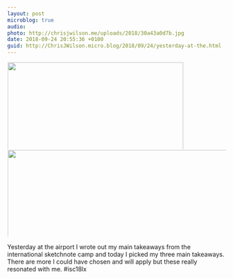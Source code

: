 ```yaml
---
layout: post
microblog: true
audio: 
photo: http://chrisjwilson.me/uploads/2018/30a43a0d7b.jpg
date: 2018-09-24 20:55:36 +0100
guid: http://ChrisJWilson.micro.blog/2018/09/24/yesterday-at-the.html
---
```



<a href="http://chrisjwilson.me/uploads/2018/5bbb990611.jpg"><img src="http://chrisjwilson.me/uploads/2018/5bbb990611.jpg" width="600" height="405" style="display: inline-block; max-height: 200px; width: auto; padding: 1px;" class="sunlit_image" /></a><a href="http://chrisjwilson.me/uploads/2018/30a43a0d7b.jpg"><img src="http://chrisjwilson.me/uploads/2018/30a43a0d7b.jpg" width="449" height="600" style="display: inline-block; max-height: 200px; width: auto; padding: 1px;" class="sunlit_image" /></a>

Yesterday at the airport I wrote out my main takeaways from the international sketchnote camp and today I picked my three main takeaways. There are more I could have chosen and will apply but these really resonated with me. #isc18lx 

